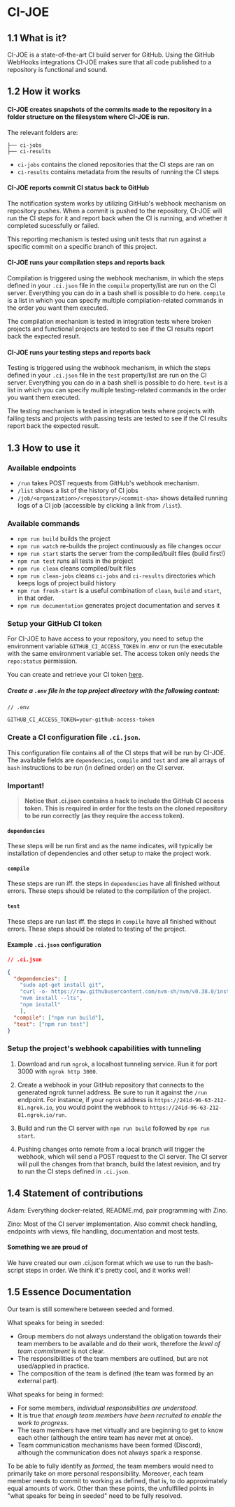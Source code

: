 # CI-JOE

## 1.1 What is it?

CI-JOE is a state-of-the-art CI build server for GitHub. 
Using the GitHub WebHooks integrations CI-JOE makes sure that all code published to a repository is functional and sound.

## 1.2 How it works
#### CI-JOE creates snapshots of the commits made to the repository in a folder structure on the filesystem where CI-JOE is run.

The relevant folders are:
```
├── ci-jobs
├── ci-results
```

- `ci-jobs` contains the cloned repositories that the CI steps are ran on
- `ci-results` contains metadata from the results of running the CI steps

#### CI-JOE reports commit CI status back to GitHub

The notification system works by utilizing GitHub's webhook mechanism on repository pushes. When a commit is pushed to the repository, CI-JOE will run the CI steps for it and report back when the CI is running, and whether it completed sucessfully or failed.

This reporting mechanism is tested using unit tests that run against a specific commit on a specific branch of this project.

#### CI-JOE runs your compilation steps and reports back

Compilation is triggered using the webhook mechanism, in which the steps defined in your `.ci.json` file in the `compile` property/list are run on the CI server. Everything you can do in a bash shell is possible to do here. `compile` is a list in which you can specify multiple compilation-related commands in the order you want them executed.

The compilation mechanism is tested in integration tests where broken projects and functional projects are tested to see if the CI results report back the expected result.

#### CI-JOE runs your testing steps and reports back

Testing is triggered using the webhook mechanism, in which the steps defined in your `.ci.json` file in the `test` property/list are run on the CI server. Everything you can do in a bash shell is possible to do here. `test` is a list in which you can specify multiple testing-related commands in the order you want them executed.

The testing mechanism is tested in integration tests where projects with failing tests and projects with passing tests are tested to see if the CI results report back the expected result.

## 1.3 How to use it

### Available endpoints

- `/run` takes POST requests from GitHub's webhook mechanism.
- `/list` shows a list of the history of CI jobs
- `/job/<organization>/<repository>/<commit-sha>` shows detailed running logs of a CI job (accessible by clicking a link from `/list`).

### Available commands

- `npm run build` builds the project
- `npm run watch` re-builds the project continuously as file changes occur
- `npm run start` starts the server from the compiled/built files (build first!)
- `npm run test` runs all tests in the project
- `npm run clean` cleans compiled/built files
- `npm run clean-jobs` cleans `ci-jobs` and `ci-results` directories which keeps logs of project build history
- `npm run fresh-start` is a useful combination of `clean`, `build` and `start`, in that order.
- `npm run documentation` generates project documentation and serves it

### Setup your GitHub CI token

For CI-JOE to have access to your repository, you need to setup the environment variable `GITHUB_CI_ACCESS_TOKEN` in .env or run the executable with the same environment variable set.
The access token only needs the `repo:status` permission. 

You can create and retrieve your CI token [here](https://github.com/settings/tokens).

##### Create a `.env` file in the top project directory with the following content:
```
// .env

GITHUB_CI_ACCESS_TOKEN=your-github-access-token
```

### Create a CI configuration file `.ci.json`.

This configuration file contains all of the CI steps that will be run by CI-JOE.
The available fields are `dependencies`, `compile` and `test` and are all arrays of `bash` instructions to be run (in defined order) on the CI server.

### **Important!**

> __Notice that .ci.json contains a hack to include the GitHub CI access token. This is required in order for the tests on the cloned repository to be run correctly (as they require the access token).__

#### `dependencies`

These steps will be run first and as the name indicates, will typically be installation of dependencies and other setup to make the project work.

#### `compile`

These steps are run iff. the steps in `dependencies` have all finished without errors. 
These steps should be related to the compilation of the project.

#### `test`

These steps are run last iff. the steps in `compile` have all finished without errors.
These steps should be related to testing of the project.

#### Example `.ci.json` configuration

```json
// .ci.json

{
  "dependencies": [
    "sudo apt-get install git",
    "curl -o- https://raw.githubusercontent.com/nvm-sh/nvm/v0.38.0/install.sh | bash", // install NVM
    "nvm install --lts",
    "npm install"
    ],
  "compile": ["npm run build"],
  "test": ["npm run test"]
}
```

### Setup the project's webhook capabilities with tunneling

1. Download and run `ngrok`, a localhost tunneling service. Run it for port 3000 with `ngrok http 3000`.

2. Create a webhook in your GitHub repository that connects to the generated ngrok tunnel address. Be sure to run it against the `/run` endpoint. For instance, if your `ngrok` address is `https://241d-96-63-212-81.ngrok.io`, you would point the webhook to `https://241d-96-63-212-81.ngrok.io/run`.

3. Build and run the CI server with `npm run build` followed by `npm run start`.

3. Pushing changes onto remote from a local branch will trigger the webhook, which will send a POST request to the CI server. The CI server will pull the changes from that branch, build the latest revision, and try to run the CI steps defined in `.ci.json`.

## 1.4 Statement of contributions

Adam: Everything docker-related, README.md, pair programming with Zino.

Zino: Most of the CI server implementation. Also commit check handling, endpoints with views, file handling, documentation and most tests.

#### Something we are proud of

We have created our own .ci.json format which we use to run the bash-script steps in order. We think it's pretty cool, and it works well!

## 1.5 Essence Documentation

Our team is still somewhere between seeded and formed.

What speaks for being in seeded:
- Group members do not always understand the obligation towards their team members to be available and do their work, therefore the _level of team commitment_ is not clear. 
- The responsibilities of the team members are outlined, but are not used/applied in practice. 
- The composition of the team is defined (the team was formed by an external part).

What speaks for being in formed:
- For some members, _individual responsibilities are understood_. 
- It is true that _enough team members have been recruited to enable the work to progress_.
- The team members have met virtually and are beginning to get to know each other (although the entire team has never met at once).
- Team communication mechanisms have been formed (Discord), although the communication does not always spark a response.

To be able to fully identify as _formed_, the team members would need to primarily take on more personal responsibility. 
Moreover, each team member needs to commit to working as defined, that is, to do approximately equal amounts of work.
Other than these points, the unfulfilled points in "what speaks for being in seeded" need to be fully resolved.